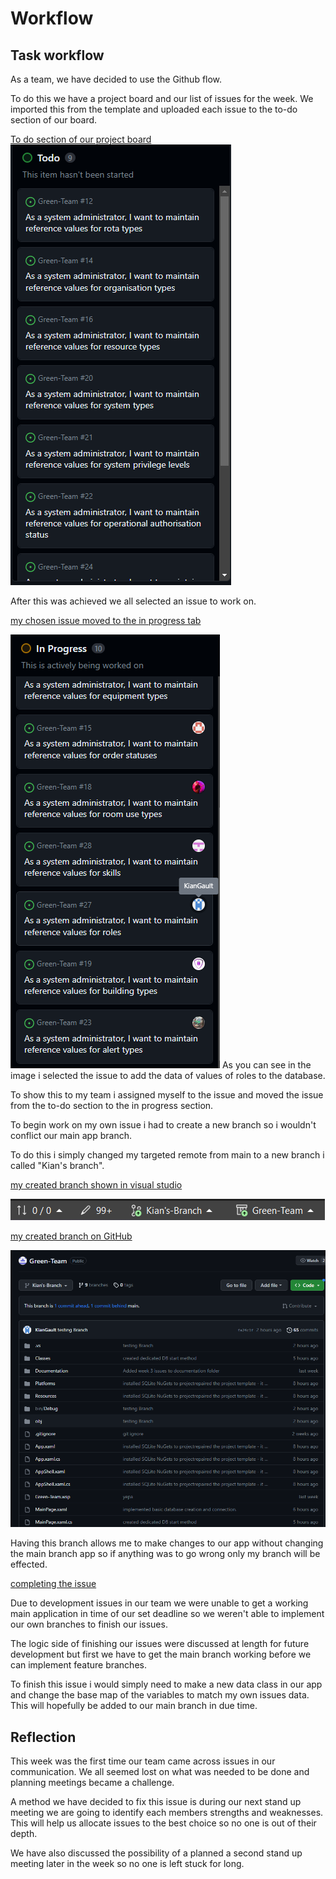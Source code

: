 # Workflow 
## Task workflow

As a team, we have decided to use the Github flow. 

To do this we have a project board and our list of issues for the week. We imported this from the template and uploaded each issue
to the to-do section of our board. 

<ins> To do section of our project board <ins>
![Team Project Board to do list](images/Week_3_Images/project_board_to_do_section.png)

After this was achieved we all selected an issue to work on. 

<ins> my chosen issue moved to the in progress tab <ins>

![Team Project Board in progress list](images/Week_3_Images/selected_issue.png)
As you can see in the image i selected the issue to add the data of values of roles 
to the database. 

To show this to my team i assigned myself to the issue and moved the issue from 
the to-do section to the in progress section. 

To begin work on my own issue i had to create a new branch so i wouldn't conflict 
our main app branch. 

To do this i simply changed my targeted remote from main to a new branch i called
"Kian's branch". 

<ins> my created branch shown in visual studio <ins> 

![independant branch](images/Week_3_Images/own_branch.png)

<ins> my created branch on GitHub <ins> 

![Github Branch view](images/Week_3_Images/own_branch_Github.png)

Having this branch allows me to make changes to our app without changing the 
main branch app so if anything was to go wrong only my branch will be effected.

<ins> completing the issue <ins> 

Due to development issues in our team we were unable to get a working main 
application in time of our set deadline so we weren't able to implement our own
branches to finish our issues. 

The logic side of finishing our issues were discussed at length for future 
development but first we have to get the main branch working before we can 
implement feature branches. 

To finish this issue i would simply need to make a new data class in our app
and change the base map of the variables to match my own issues data. This 
will hopefully be added to our main branch in due time. 

## Reflection

This week was the first time our team came across issues in our communication. 
We all seemed lost on what was needed to be done and planning meetings became
a challenge. 

A method we have decided to fix this issue is during our next stand up meeting 
we are going to identify each members strengths and weaknesses. This will help 
us allocate issues to the best choice so no one is out of their depth. 

We have also discussed the possibility of a planned a second stand up meeting later 
in the week so no one is left stuck for long. 

